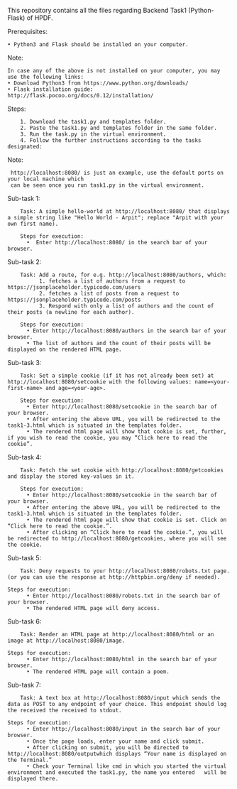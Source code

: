 This repository contains all the files regarding Backend Task1 (Python-Flask) of HPDF.

Prerequisites:

    • Python3 and Flask should be installed on your computer.

Note:

    In case any of the above is not installed on your computer, you may use the following links:
    • Download Python3 from https://www.python.org/downloads/
    • Flask installation guide: http://flask.pocoo.org/docs/0.12/installation/

Steps: 

        1. Download the task1.py and templates folder.
        2. Paste the task1.py and templates folder in the same folder.
        3. Run the task.py in the virtual environment.
        4. Follow the further instructions according to the tasks designated:

Note:                

     http://localhost:8080/ is just an example, use the default ports on your local machine which 
     can be seen once you run task1.py in the virtual environment.

Sub-task 1:
	
        Task: A simple hello-world at http://localhost:8080/ that displays a simple string like "Hello World - Arpit"; replace "Arpit with your own first name).
        
        Steps for execution:
          •  Enter http://localhost:8080/ in the search bar of your browser.


Sub-task 2:

        Task: Add a route, for e.g. http://localhost:8080/authors, which:
              1. fetches a list of authors from a request to https://jsonplaceholder.typicode.com/users
              2. fetches a list of posts from a request to https://jsonplaceholder.typicode.com/posts
              3. Respond with only a list of authors and the count of their posts (a newline for each author).

        Steps for execution:
          • Enter http://localhost:8080/authors in the search bar of your browser.
          • The list of authors and the count of their posts will be displayed on the rendered HTML page.
		

Sub-task 3: 

        Task: Set a simple cookie (if it has not already been set) at http://localhost:8080/setcookie with the following values: name=<your-first-name> and age=<your-age>.

        Steps for execution:
          • Enter http://localhost:8080/setcookie in the search bar of your browser.
          • After entering the above URL, you will be redirected to the task1-3.html which is situated in the templates folder. 
          • The rendered html page will show that cookie is set, further, if you wish to read the cookie, you may “Click here to read the cookie”.

Sub-task 4: 

        Task: Fetch the set cookie with http://localhost:8080/getcookies and display the stored key-values in it.

        Steps for execution:
          • Enter http://localhost:8080/setcookie in the search bar of your browser.
          • After entering the above URL, you will be redirected to the task1-3.html which is situated in the templates folder. 
          • The rendered html page will show that cookie is set. Click on “Click here to read the cookie.”.
          • After clicking on “Click here to read the cookie.”, you will be redirected to http://localhost:8080/getcookies, where you will see the cookie. 


Sub-task 5: 

        Task: Deny requests to your http://localhost:8080/robots.txt page. (or you can use the response at http://httpbin.org/deny if needed).

	Steps for execution:
          • Enter http://localhost:8080/robots.txt in the search bar of your browser.
          • The rendered HTML page will deny access.


Sub-task 6: 

        Task: Render an HTML page at http://localhost:8080/html or an image at http://localhost:8080/image.

	Steps for execution:
          • Enter http://localhost:8080/html in the search bar of your browser.
          • The rendered HTML page will contain a poem.


Sub-task 7: 

        Task: A text box at http://localhost:8080/input which sends the data as POST to any endpoint of your choice. This endpoint should log the received the received to stdout. 

	Steps for execution:
          • Enter http://localhost:8080/input in the search bar of your browser.
          • Once the page loads, enter your name and click submit.
          • After clicking on submit, you will be directed to http://localhost:8080/outputwhich displays “Your name is displayed on the Terminal.”
          • Check your Terminal like cmd in which you started the virtual environment and executed the task1.py, the name you entered   will be displayed there.







	


